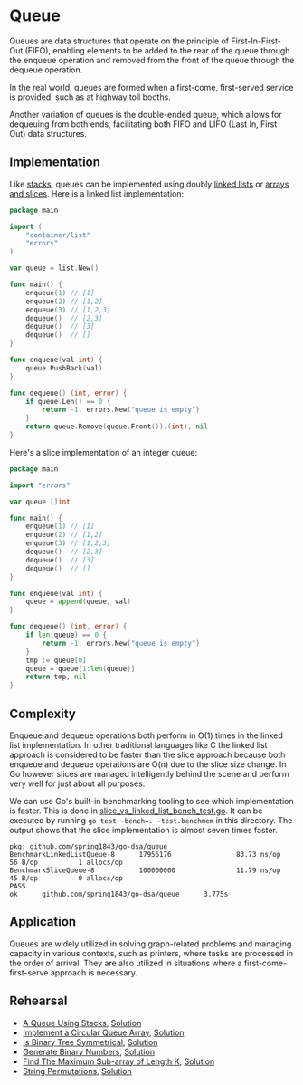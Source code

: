 # Queue

Queues are data structures that operate on the principle of First-In-First-Out (FIFO), enabling elements to be added to the rear of the queue through the enqueue operation and removed from the front of the queue through the dequeue operation.

In the real world, queues are formed when a first-come, first-served service is provided, such as at highway toll booths.

Another variation of queues is the double-ended queue, which allows for dequeuing from both ends, facilitating both FIFO and LIFO (Last In, First Out) data structures.

## Implementation

Like [stacks](../stack), queues can be implemented using doubly [linked lists](../linkedlist/) or [arrays and slices](../array/). Here is a linked list implementation:

```Go
package main

import (
	"container/list"
	"errors"
)

var queue = list.New()

func main() {
	enqueue(1) // [1]
	enqueue(2) // [1,2]
	enqueue(3) // [1,2,3]
	dequeue()  // [2,3]
	dequeue()  // [3]
	dequeue()  // []
}

func enqueue(val int) {
	queue.PushBack(val)
}

func dequeue() (int, error) {
	if queue.Len() == 0 {
		return -1, errors.New("queue is empty")
	}
	return queue.Remove(queue.Front()).(int), nil
}
```

Here's a slice implementation of an integer queue:

```Go
package main

import "errors"

var queue []int

func main() {
	enqueue(1) // [1]
	enqueue(2) // [1,2]
	enqueue(3) // [1,2,3]
	dequeue()  // [2,3]
	dequeue()  // [3]
	dequeue()  // []
}

func enqueue(val int) {
	queue = append(queue, val)
}

func dequeue() (int, error) {
	if len(queue) == 0 {
		return -1, errors.New("queue is empty")
	}
	tmp := queue[0]
	queue = queue[1:len(queue)]
	return tmp, nil
}
```

## Complexity

Enqueue and dequeue operations both perform in O(1) times in the linked list implementation. In other traditional languages like C the linked list approach is considered to be faster than the slice approach because both enqueue and dequeue operations are O(n) due to the slice size change. In Go however slices are managed intelligently behind the scene and perform very well for just about all purposes.

We can use Go's built-in benchmarking tooling to see which implementation is faster. This is done in [slice_vs_linked_list_bench_test.go](./slice_vs_linked_list_bench_test.go). It can be executed by running `go test -bench=. -test.benchmem` in this directory. The output shows that the slice implementation is almost seven times faster.

```Shell
pkg: github.com/spring1843/go-dsa/queue
BenchmarkLinkedListQueue-8      17956176                83.73 ns/op           56 B/op          1 allocs/op
BenchmarkSliceQueue-8           100000000               11.79 ns/op           45 B/op          0 allocs/op
PASS
ok      github.com/spring1843/go-dsa/queue      3.775s
```

## Application

Queues are widely utilized in solving graph-related problems and managing capacity in various contexts, such as printers, where tasks are processed in the order of arrival. They are also utilized in situations where a first-come-first-serve approach is necessary.

## Rehearsal

* [A Queue Using Stacks](./queue_using_stacks_test.go), [Solution](./queue_using_stacks.go)
* [Implement a Circular Queue Array](./circular_queue_using_array_test.go), [Solution](./circular_queue_using_array.go)
* [Is Binary Tree Symmetrical](./is_tree_symmetrical_test.go), [Solution](./is_tree_symmetrical.go)
* [Generate Binary Numbers](./generate_binary_numbers_test.go), [Solution](./generate_binary_numbers.go)
* [Find The Maximum Sub-array of Length K](./maximum_of_sub_arrays_test.go), [Solution](./maximum_of_sub_arrays.go)
* [String Permutations](./string_permutations_test.go), [Solution](./string_permutations.go)
